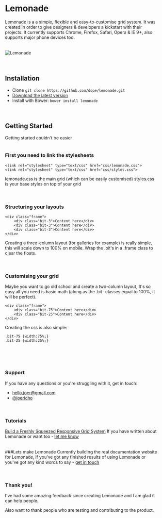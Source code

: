# Lemonade

Lemonade is a a simple, flexible and easy-to-customise grid system. It was created in order to give designers & developers a kickstart with their projects. It currently supports Chrome, Firefox, Safari, Opera & IE 9+, also supports major phone devices too.
 <br /> <br /> <br />
![Lemonade](http://f.cl.ly/items/232a3H2N2t2I3F3g1P2H/web.jpg)
 <br /> <br /> <br />
## Installation

-   Clone `git clone https://github.com/dope/lemonade.git`
-   [Download the latest version](https://github.com/dope/lemonade/archive/master.zip)
-   Install with Bower: `bower install lemonade`
 <br /> <br /> <br />

## Getting Started
Getting started couldn't be easier
 <br /> <br />
### First you need to link the stylesheets
```
<link rel="stylesheet" type="text/css" href="css/lemonade.css">
<link rel="stylesheet" type="text/css" href="css/styles.css">
```
lemonade.css is the main grid (which can be easily customised)
styles.css is your base styles on top of your grid
 <br /> <br /> <br />
### Structuring your layouts
```
<div class="frame">
	<div class="bit-3">Content here</div>
	<div class="bit-3">Content here</div>
	<div class="bit-3">Content here</div>
</div>
```
Creating a three-column layout (for galleries for example) is really simple, this will scale down to 100% on mobile. Wrap the .bit's in a .frame class to clear the floats.
 <br /> <br /> <br />
### Customising your grid
Maybe you want to go old school and create a two-column layout, It's so easy all you need is basic math (along as the .bit- classes equal to 100%, it will be perfect).
```
<div class="frame">
	<div class="bit-75">Content here</div>
	<div class="bit-25">Content here</div>
</div>
```
Creating the css is also simple:
```
.bit-75 {width:75%;}
.bit-25 {width:25%;}
```
 <br /> <br /> <br />
### Support
If you have any questions or you're struggling with it, get in touch:

-   [hello.joer@gmail.com](mailto:hello.joer@gmail.com)
-   [@joericho](http://twitter.com/joericho)
 <br /> <br /> <br />
### Tutorials
[Build a Freshly Squeezed Responsive Grid System](http://webdesign.tutsplus.com/tutorials/htmlcss-tutorials/build-a-freshly-squeezed-responsive-grid-system)
If you have written about Lemonade or want too - [let me know](http://twitter.com/joericho)
 <br /> <br /> <br />
###Lets make Lemonade
Currently building the real documentation website for Lemonade, If you've got any finished results of using Lemonade or you've got any kind words to say - [get in touch](http://twitter.com/joericho)
 <br /> <br /> <br />
### Thank you!
I've had some amazing feedback since creating Lemonade and I am glad it can help people.

Also want to thank people who are testing and contributing to the product.
